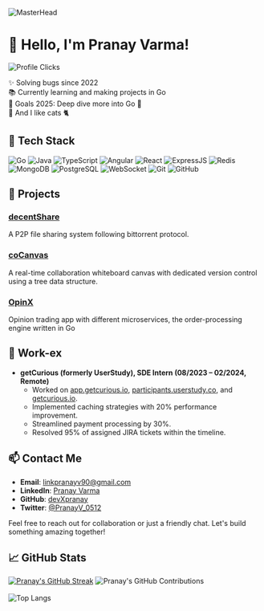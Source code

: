 ![MasterHead](https://media1.giphy.com/headers/GitHub/w8ZJLtJbmuph.gif)
# 👋 Hello, I'm Pranay Varma!

![Profile Clicks](https://komarev.com/ghpvc/?username=devXpranay&color=red)

✨ Solving bugs since 2022  
📚 Currently learning and making projects in Go   
🎯 Goals 2025: Deep dive more into Go 🚀  
🎲 And I like cats 🐈

## 🔧 Tech Stack

![Go](https://img.shields.io/badge/go-%2300ADD8.svg?style=for-the-badge&logo=go&logoColor=white)
![Java](https://img.shields.io/badge/Java-ED8B00?style=for-the-badge&logo=java&logoColor=white)
![TypeScript](https://img.shields.io/badge/TypeScript-007ACC?style=for-the-badge&logo=typescript&logoColor=white)
![Angular](https://img.shields.io/badge/Angular-DD0031?style=for-the-badge&logo=angular&logoColor=white)
![React](https://img.shields.io/badge/React-20232A?style=for-the-badge&logo=react&logoColor=61DAFB)
![ExpressJS](https://img.shields.io/badge/Express.js-404D59?style=for-the-badge)
![Redis](https://img.shields.io/badge/redis-%23DD0031.svg?style=for-the-badge&logo=redis&logoColor=white)
![MongoDB](https://img.shields.io/badge/MongoDB-4EA94B?style=for-the-badge&logo=mongodb&logoColor=white)
![PostgreSQL](https://img.shields.io/badge/PostgreSQL-316192?style=for-the-badge&logo=postgresql&logoColor=white)
![WebSocket](https://img.shields.io/badge/WebSocket-010101?style=for-the-badge&logo=websocket&logoColor=white)
![Git](https://img.shields.io/badge/Git-F05032?style=for-the-badge&logo=git&logoColor=white)
![GitHub](https://img.shields.io/badge/GitHub-181717?style=for-the-badge&logo=github&logoColor=white)

## 🚀 Projects

### [decentShare](https://github.com/devXpranay/decentShare)
A P2P file sharing system following bittorrent protocol.

### [coCanvas](https://cocanvas.netlify.app/)
A real-time collaboration whiteboard canvas with dedicated version control using a tree data structure.

### [OpinX](https://github.com/devXpranay/opinx)
Opinion trading app with different microservices, the order-processing engine written in Go

## 🌟 Work-ex

- **getCurious (formerly UserStudy), SDE Intern (08/2023 – 02/2024, Remote)**
  - Worked on [app.getcurious.io](http://app.getcurious.io), [participants.userstudy.co](https://participants.userstudy.co), and [getcurious.io](http://getcurious.io).
  - Implemented caching strategies with 20% performance improvement.
  - Streamlined payment processing by 30%.
  - Resolved 95% of assigned JIRA tickets within the timeline.


## 📫 Contact Me

- **Email**: linkpranayv90@gmail.com
- **LinkedIn**: [Pranay Varma](https://www.linkedin.com/in/pranay-varma-5671b0207/)
- **GitHub**: [devXpranay](https://github.com/devXpranay)
- **Twitter**: [@PranayV_0512](https://twitter.com/PranayV_0512)
  

Feel free to reach out for collaboration or just a friendly chat. Let's build something amazing together!


## 📈 GitHub Stats
[![Pranay's GitHub Streak](https://github-readme-streak-stats.herokuapp.com?user=devXpranay&theme=cobalt&hide_border=true)](https://git.io/streak-stats)
![Pranay's GitHub Contributions](https://github-readme-stats.vercel.app/api?username=devXpranay&show_icons=true&theme=cobalt) <br><br>
![Top Langs](https://github-readme-stats.vercel.app/api/top-langs/?username=devXpranay&hide=javascript,css,scss,html&theme=cobalt) 


